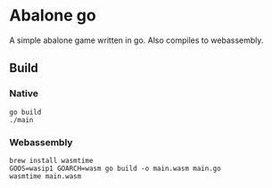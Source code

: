 # Abalone go

A simple abalone game written in go.
Also compiles to webassembly.

## Build

### Native

```shell
go build
./main
```

### Webassembly

```shell
brew install wasmtime
GOOS=wasip1 GOARCH=wasm go build -o main.wasm main.go
wasmtime main.wasm
```
